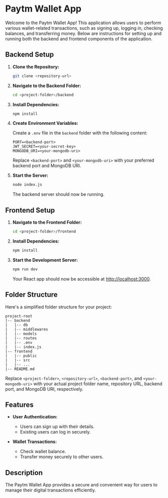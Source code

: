 # Paytm Wallet App

Welcome to the Paytm Wallet App! This application allows users to perform various wallet-related transactions, such as signing up, logging in, checking balances, and transferring money. Below are instructions for setting up and running both the backend and frontend components of the application.

## Backend Setup

1. **Clone the Repository:**

   ```bash
   git clone <repository-url>
   ```

2. **Navigate to the Backend Folder:**

   ```bash
   cd <project-folder>/backend
   ```

3. **Install Dependencies:**

   ```bash
   npm install
   ```

4. **Create Environment Variables:**

   Create a `.env` file in the `backend` folder with the following content:

   ```env
   PORT=<backend-port>
   JWT_SECRET=<your-secret-key>
   MONGODB_URI=<your-mongodb-uri>
   ```

   Replace `<backend-port>` and `<your-mongodb-uri>` with your preferred backend port and MongoDB URI.

5. **Start the Server:**

   ```bash
   node index.js
   ```

   The backend server should now be running.

## Frontend Setup

1. **Navigate to the Frontend Folder:**

   ```bash
   cd <project-folder>/frontend
   ```

2. **Install Dependencies:**

   ```bash
   npm install
   ```

3. **Start the Development Server:**

   ```bash
   npm run dev
   ```

   Your React app should now be accessible at [http://localhost:3000](http://localhost:3000).

## Folder Structure

Here's a simplified folder structure for your project:

```plaintext
project-root
|-- backend
|   |-- db
|   |-- middlewares
|   |-- models
|   |-- routes
|   |-- .env
|   |-- index.js
|-- frontend
|   |-- public
|   |-- src
|   |-- ...
|-- README.md
```

Replace `<project-folder>`, `<repository-url>`, `<backend-port>`, and `<your-mongodb-uri>` with your actual project folder name, repository URL, backend port, and MongoDB URI, respectively.

## Features

- **User Authentication:**
  - Users can sign up with their details.
  - Existing users can log in securely.

- **Wallet Transactions:**
  - Check wallet balance.
  - Transfer money securely to other users.

## Description

The Paytm Wallet App provides a secure and convenient way for users to manage their digital transactions efficiently.
